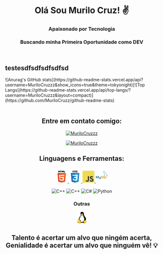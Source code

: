 <h1 align="center">Olá Sou Murilo Cruz! ✌️</h1>
<h3 align="center">Apaixonado por Tecnologia</h3>
<h3 align="center">Buscando minha Primeira Oportunidade como DEV</h3>
<br>

<h2 align="left">testesdfsdfsdfsdfsd</h2> ![Anurag's GitHub stats](https://github-readme-stats.vercel.app/api?username=MuriloCruzzz&show_icons=true&theme=tokyonight)[![Top Langs](https://github-readme-stats.vercel.app/api/top-langs/?username=MuriloCruzzz&layout=compact)](https://github.com/MuriloCruzz/github-readme-stats)


<div align="center"> 
  <br>
  <nav>
    <a src="https://[img.shields.io/badge/C%23-239120?style=for-the-badge&logo=c-sharp&logoColor=white](https://www.pngwing.com/en/search?q=Csharp)" target="_blank"></a>
  </nav>
</div>

<h2 align="center">Entre em contato comigo:</h2>
<p align="center">
  <a href="https://www.linkedin.com/in/cruzmurilo/" target="blank"><img align="center" src="https://raw.githubusercontent.com/rahuldkjain/github-profile-readme-generator/master/src/images/icons/Social/linked-in-alt.svg" alt="MuriloCruzzz" height="30" width="40" /></a>
<p align="center">
  <p align="center">
  <a href="mailto:murilocruz99@gmail.com/" target="blank"><img align="center" src="https://img.shields.io/badge/Gmail-D14836?style=for-the-badge&logo=gmail&logoColor=white" alt="MuriloCruzzz" height="30" width="100" /></a>
<p align="center">

 <h2 align="center">Linguagens e Ferramentas:</h2>

  <p align="center">
    <a href="https://www.w3.org/html/" target="_blank">
      <img src="https://raw.githubusercontent.com/devicons/devicon/master/icons/html5/html5-original-wordmark.svg" alt="html5" width="40" height="40"/>
    </a>
    <a href="https://www.w3schools.com/css/" target="_blank">
      <img src="https://raw.githubusercontent.com/devicons/devicon/master/icons/css3/css3-original-wordmark.svg" alt="css3" width="40" height="40"/>
    </a>
    <a href="https://developer.mozilla.org/en-US/docs/Web/JavaScript" target="_blank">
      <img src="https://raw.githubusercontent.com/devicons/devicon/master/icons/javascript/javascript-original.svg" alt="javascript" width="40" height="40"/>
    </a>
       <a href="https://www.mysql.com/" target="_blank">
      <img src="https://raw.githubusercontent.com/devicons/devicon/master/icons/mysql/mysql-original-wordmark.svg" alt="mysql" width="40" height="50"/>
    </a>

  </p>
  
  <p align="center">
  <img align="center" alt="C++" height="40" width="40" src="https://cdn.jsdelivr.net/gh/devicons/devicon/icons/c/c-original.svg">
  <img align="center" alt="C++" height="40" width="40" src="https://cdn.jsdelivr.net/gh/devicons/devicon/icons/cplusplus/cplusplus-original.svg">
  <img align="center" alt="C#" height="40" width="40" src="https://cdn.jsdelivr.net/gh/devicons/devicon/icons/csharp/csharp-original.svg">
  <img align="center" alt="Python" height="40" width="40" src="https://cdn.jsdelivr.net/gh/devicons/devicon/icons/python/python-original.svg">


  </p>
  <h3 align="center">Outras</h3>
<p align="center">
<a href="https://www.linux.org/" target="_blank">
      <img src="https://raw.githubusercontent.com/devicons/devicon/master/icons/linux/linux-original.svg" alt="linux" width="40" height="40"/>
    </a>
  </p>
<div>


<h2 align="center">Talento é acertar um alvo que ningém acerta, Genialidade é acertar um alvo que ninguém vê! 💡</h2>


